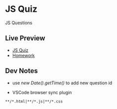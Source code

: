 # JS Quiz

JS Questions

## Live Preview

- [JS Quiz](https://nmatei.github.io/simple-quiz-app/public)
- [Homework](https://nmatei.github.io/simple-quiz-app/public/homework.html)

## Dev Notes

- use *new Date().getTime()* to add new question id

- VSCode browser sync plugin

```
**/*.html|**/*.js|**/*.css
```

